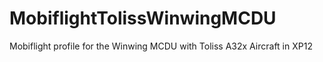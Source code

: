 # MobiflightTolissWinwingMCDU
Mobiflight profile for the Winwing MCDU with Toliss A32x Aircraft in XP12
